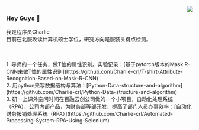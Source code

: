 <img align="right" src="https://github-readme-stats.vercel.app/api?username=Charlie-crl&show_icons=true&icon_color=CE1D2D&text_color=718096&bg_color=ffffff&hide_title=true" />

### Hey Guys 👋

我是程序员Charlie  
目前在北服攻读计算机硕士学位，研究方向是服装关键点检测。  
 
</br>
</br> 
1. 导师的一个任务，做T恤的属性识别。实验记录：[基于pytorch版本的Mask R-CNN来做T恤的属性识别](https://github.com/Charlie-crl/T-shirt-Attribute-Recognition-Based-on-Mask-R-CNN)</br>
2. 用python来写数据结构与算法：[Python-Data-structure-and-algorithm](https://github.com/Charlie-crl/Python-Data-structure-and-algorithm)</br>
3. 研一上课外空闲时间在百融云创公司做的一个小项目，自动化处理系统（RPA），公司内部产品，为财务部等部开发，提高了部门人员办事效率：[自动化财务报销处理系统（RPA）](https://github.com/Charlie-crl/Automated-Processing-System-RPA-Using-Selenium)</br>
